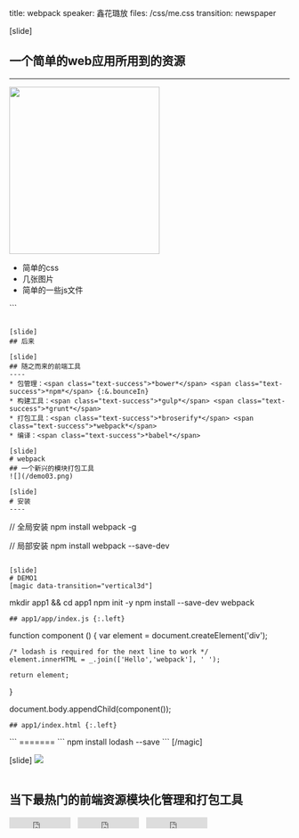 title: webpack
speaker: 鑫花璐放
files: /css/me.css
transition: newspaper


[slide]
## 一个简单的web应用所用到的资源
----
<div class="columns2 mb25">
    <img src="/demo01.png" width="270" height="300">
    <ul style="text-align: left">
        <li>简单的css</li>
        <li>几张图片</li>
        <li>简单的一些js文件</li>
    </ul>
</div>
```
<link rel="stylesheet" href="/stylesheets/bootstrap.min.css" type="text/css"/>
<link rel="stylesheet" href="/stylesheets/bookmark.css" type="text/css"/>
<link rel="stylesheet" href="/stylesheets/mricode.pagination.css" type="text/css"/>
<link rel="stylesheet" href="/stylesheets/animate.css" type="text/css"/>

<script src="javascripts/jquery-2.1.4.min.js"></script>
<script src="javascripts/mricode.pagination.js"></script>
<script src="javascripts/bootstrap.min.js"></script>
<script src="javascripts/main.js"></script>
<script src="javascripts/wow.min.js"></script>
```

[slide]
## 后来

[slide]
## 随之而来的前端工具
----
* 包管理：<span class="text-success">*bower*</span> <span class="text-success">*npm*</span> {:&.bounceIn}
* 构建工具：<span class="text-success">*gulp*</span> <span class="text-success">*grunt*</span>
* 打包工具：<span class="text-success">*broserify*</span> <span class="text-success">*webpack*</span>
* 编译：<span class="text-success">*babel*</span>

[slide]
# webpack
## 一个新兴的模块打包工具
![](/demo03.png)

[slide]
# 安装
----
```
// 全局安装
npm install webpack -g

// 局部安装
npm install webpack --save-dev
```

[slide]
# DEMO1
[magic data-transition="vertical3d"]
```
mkdir app1 && cd app1
npm init -y
npm install --save-dev webpack
```
## app1/app/index.js {:.left}
```
function component () {
    var element = document.createElement('div');

    /* lodash is required for the next line to work */
    element.innerHTML = _.join(['Hello','webpack'], ' ');

    return element;
}

document.body.appendChild(component());
```
## app1/index.html {:.left}
```
<html>
    <head>
        <title>webpack app1</title>
        <script src="http://apps.bdimg.com/libs/lodash/3.5.0/lodash.js"></script>
    </head>
    <body>
        <script src="app/index.js"></script>
    </body>
</html>
```
=======
```
npm install lodash --save
```
[/magic]





[slide]
<img src="/webpacklogo.svg" class="not">
<br>
<br>
## 当下最热门的前端资源模块化管理和打包工具
<small style="vertical-align:middle;display:inline-block"><iframe src="http://ghbtns.com/github-btn.html?user=webpack&repo=webpack&type=watch&count=true&v=2" allowtransparency="true" frameborder="0" scrolling="0" width="110" height="20" style="width:110px;height:20px;  background-color: transparent;"></iframe>&nbsp;&nbsp;&nbsp;&nbsp;<iframe src="http://ghbtns.com/github-btn.html?user=webpack&repo=webpack&type=star&count=true&v=2" allowtransparency="true" frameborder="0" scrolling="0" width="110" height="20" style="width:110px;height:20px;  background-color: transparent;"></iframe>&nbsp;&nbsp;&nbsp;&nbsp;<iframe src="http://ghbtns.com/github-btn.html?user=webpack&repo=webpack&type=fork&count=true" allowtransparency="true" frameborder="0" scrolling="0" width="110" height="20" style="width:110px;height:20px;  background-color: transparent;"></iframe></small>

